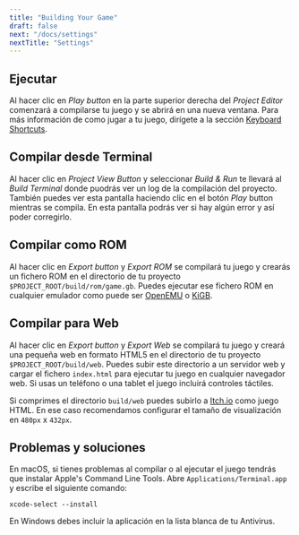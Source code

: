 ```yaml
---
title: "Building Your Game"
draft: false
next: "/docs/settings"
nextTitle: "Settings"
---
```


## Ejecutar

Al hacer clic en _Play button_ en la parte superior derecha del _Project Editor_ comenzará a compilarse tu juego y se abrirá en una nueva ventana. Para más información de como jugar a tu juego, dirígete a la sección [Keyboard Shortcuts](/docs/keyboard-shortcuts).

## Compilar desde Terminal

Al hacer clic en _Project View Button_ y seleccionar _Build & Run_ te llevará al _Build Terminal_ donde puodrás ver un log de la compilación del proyecto. También puedes ver esta pantalla haciendo clic en el botón _Play_ button mientras se compila. En esta pantalla podrás ver si hay algún error y así poder corregirlo.

## Compilar como ROM

Al hacer clic en _Export button_ y _Export ROM_ se compilará tu juego y crearás un fichero ROM en el directorio de tu proyecto `$PROJECT_ROOT/build/rom/game.gb`. Puedes ejecutar ese fichero ROM en cualquier emulador como puede ser [OpenEMU](https://openemu.org/) o [KiGB](http://kigb.emuunlim.com/downloads.htm).

## Compilar para Web

Al hacer clic en _Export button_ y _Export Web_ se compilará tu juego y creará una pequeña web en formato HTML5 en el directorio de tu proyecto `$PROJECT_ROOT/build/web`. Puedes subir este directorio a un servidor web y cargar el fichero `index.html` para ejecutar tu juego en cualquier navegador web. Si usas un teléfono o una tablet el juego incluirá controles táctiles.

Si comprimes el directorio `build/web` puedes subirlo a [Itch.io](https://itch.io) como juego HTML. En ese caso recomendamos configurar el tamaño de visualización en `480px` x `432px`.

## Problemas y soluciones

En macOS, si tienes problemas al compilar o al ejecutar el juego tendrás que instalar Apple's Command Line Tools. Abre `Applications/Terminal.app` y escribe el siguiente comando:

```
xcode-select --install
```

En Windows debes incluir la aplicación en la lista blanca de tu Antivirus.